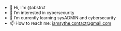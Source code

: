 - 👋 Hi, I’m @abstrct
- 👀 I’m interested in cybersecurity
- 🌱 I’m currently learning sysADMIN and cybersecurity
- 📫 How to reach me: iamsythe.contact@gmail.com
